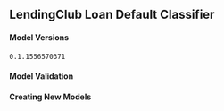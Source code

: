 ## LendingClub Loan Default Classifier

#### Model Versions
`0.1.1556570371`

#### Model Validation

#### Creating New Models
